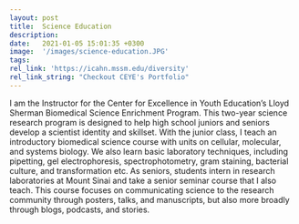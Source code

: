 ```yaml
---
layout: post
title:  Science Education
description: 
date:   2021-01-05 15:01:35 +0300
image:  '/images/science-education.JPG'
tags:   
rel_link: 'https://icahn.mssm.edu/diversity'
rel_link_string: "Checkout CEYE's Portfolio"
---
```

I am the Instructor for the Center for Excellence in Youth Education’s Lloyd Sherman Biomedical Science Enrichment Program. This two-year science research program is designed to help high school juniors and seniors develop a scientist identity and skillset. With the junior class, I teach an introductory biomedical science course with units on cellular, molecular, and systems biology. We also learn basic laboratory techniques, including pipetting, gel electrophoresis, spectrophotometry, gram staining, bacterial culture, and transformation etc. As seniors, students intern in research laboratories at Mount Sinai and take a senior seminar course that I also teach. This course focuses on communicating science to the research community through posters, talks, and manuscripts, but also more broadly through blogs, podcasts, and stories. 